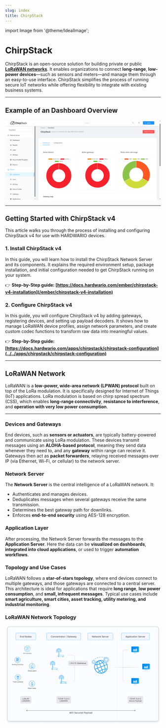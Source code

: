 ```yaml
---
slug: index
title: ChirpStack
---
```

import Image from '@theme/IdealImage';

# ChirpStack 

ChirpStack is an open-source solution for building private or public [**LoRaWAN networks**](#lorawan-network). It enables organizations to connect **long-range**, **low-power devices**—such as sensors and meters—and manage them through an easy-to-use interface. ChirpStack simplifies the process of running secure IoT networks while offering flexibility to integrate with existing business systems.

---

## Example of an Dashboard Overview

![ChirpStack Dashboard Overview](chirpstack-dashboard.png)

---

## Getting Started with ChirpStack v4

This article walks you through the process of installing and configuring ChirpStack v4 for use with HARDWARIO devices.  

### 1. Install ChirpStack v4

In this guide, you will learn how to install the ChirpStack Network Server and its components. It explains the required environment setup, package installation, and initial configuration needed to get ChirpStack running on your system.  

👉 **Step-by-Step guide: [https://docs.hardwario.com/ember/chirpstack-v4-installation](/ember/chirpstack-v4-installation)**  

### 2. Configure ChirpStack v4

In this guide, you will configure ChirpStack v4 by adding gateways, registering devices, and setting up payload decoders. It shows how to manage LoRaWAN device profiles, assign network parameters, and create custom codec functions to transform raw data into meaningful values.  

👉 **Step-by-Step guide: [https://docs.hardwario.com/apps/chirpstack/chirpstack-configuration](../../apps/chirpstack/chirpstack-configuration)**  

---

## LoRaWAN Network 
LoRaWAN is a **low-power, wide-area network (LPWAN) protocol** built on top of the LoRa modulation. It is specifically designed for Internet of Things (IoT) applications. LoRa modulation is based on chirp spread spectrum (CSS), which enables **long-range connectivity**, **resistance to interference**, and **operation with very low power consumption**.  

---

### Devices and Gateways  
End devices, such as **sensors or actuators**, are typically battery-powered and communicate using LoRa modulation. These devices transmit messages using an **ALOHA-based protocol**, meaning they send data whenever they need to, and any **gateway** within range can receive it. Gateways then act as **packet forwarders**, relaying received messages over IP (via Ethernet, Wi-Fi, or cellular) to the network server.  

### Network Server  
The **Network Server** is the central intelligence of a LoRaWAN network. It:  
- Authenticates and manages devices.  
- Deduplicates messages when several gateways receive the same transmission.  
- Determines the best gateway path for downlinks.  
- Enforces **end-to-end security** using AES-128 encryption.  

### Application Layer  
After processing, the Network Server forwards the messages to the **Application Server**. Here the data can be **visualized on dashboards**, **integrated into cloud applications**, or used to trigger **automation workflows**.  

### Topology and Use Cases  
LoRaWAN follows a **star-of-stars topology**, where end devices connect to multiple gateways, and those gateways are connected to a central server. This architecture is ideal for applications that require **long range**, **low power consumption**, and **small, infrequent messages**. Typical use cases include **smart agriculture, smart cities, asset tracking, utility metering, and industrial monitoring**.  

### LoRaWAN Network Topology

![LoRaWAN Network Topology](lora-example.png)